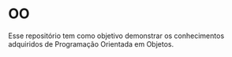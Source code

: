# OO
 Esse repositório tem como objetivo demonstrar os conhecimentos adquiridos de Programação Orientada em Objetos.
